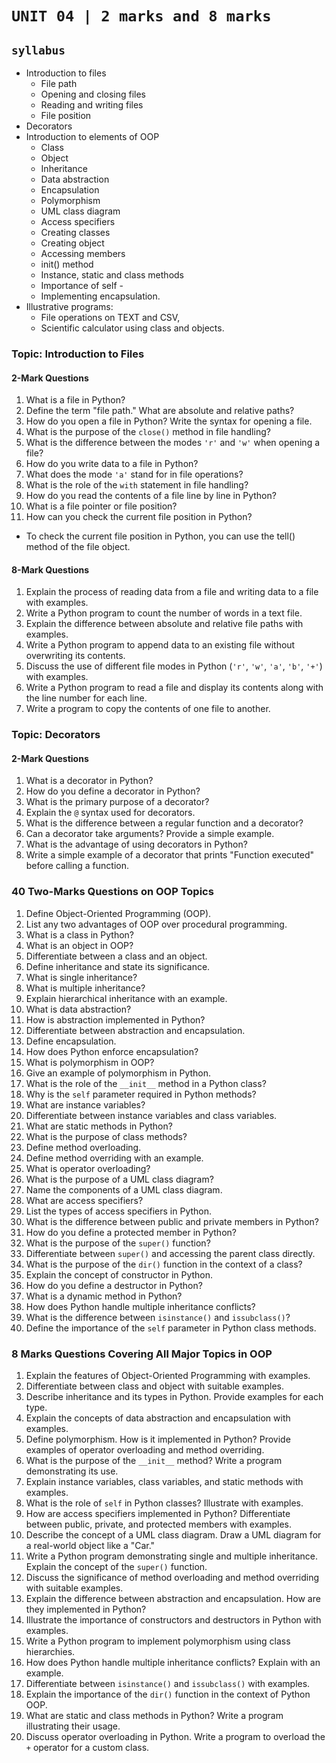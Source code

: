 # `UNIT 04 | 2 marks and 8 marks`

## `syllabus`

- Introduction to files
  - File path
  - Opening and closing files
  - Reading and writing files
  - File position
- Decorators
- Introduction to elements of OOP
  - Class
  - Object
  - Inheritance
  - Data abstraction
  - Encapsulation
  - Polymorphism
  - UML class diagram
  - Access specifiers
  - Creating classes
  - Creating object
  - Accessing members
  - init() method
  - Instance, static and class methods
  - Importance of self -
  - Implementing encapsulation.
- Illustrative programs:
  - File operations on TEXT and CSV,
  - Scientific calculator using class and objects.

### **Topic: Introduction to Files**  

#### **2-Mark Questions**  

1. What is a file in Python?  
1. Define the term "file path." What are absolute and relative paths?  
1. How do you open a file in Python? Write the syntax for opening a file.  
1. What is the purpose of the `close()` method in file handling?  
1. What is the difference between the modes `'r'` and `'w'` when opening a file?  
1. How do you write data to a file in Python?  
1. What does the mode `'a'` stand for in file operations?  
1. What is the role of the `with` statement in file handling?  
1. How do you read the contents of a file line by line in Python?  
1. What is a file pointer or file position?  
1. How can you check the current file position in Python?
  - To check the current file position in Python, you can use the tell() method of the file object.  

#### **8-Mark Questions**  

1. Explain the process of reading data from a file and writing data to a file with examples.  
1. Write a Python program to count the number of words in a text file.  
1. Explain the difference between absolute and relative file paths with examples.  
1. Write a Python program to append data to an existing file without overwriting its contents.  
1. Discuss the use of different file modes in Python (`'r'`, `'w'`, `'a'`, `'b'`, `'+'`) with examples.  
1. Write a Python program to read a file and display its contents along with the line number for each line.  
1. Write a program to copy the contents of one file to another.  

### **Topic: Decorators**  

#### **2-Mark Questions**  

1. What is a decorator in Python?  
1. How do you define a decorator in Python?  
1. What is the primary purpose of a decorator?  
1. Explain the `@` syntax used for decorators.  
1. What is the difference between a regular function and a decorator?  
1. Can a decorator take arguments? Provide a simple example.  
1. What is the advantage of using decorators in Python?  
1. Write a simple example of a decorator that prints "Function executed" before calling a function.  

### **40 Two-Marks Questions on OOP Topics**  

1. Define Object-Oriented Programming (OOP).  
2. List any two advantages of OOP over procedural programming.  
3. What is a class in Python?  
4. What is an object in OOP?  
5. Differentiate between a class and an object.  
6. Define inheritance and state its significance.  
7. What is single inheritance?  
8. What is multiple inheritance?  
9. Explain hierarchical inheritance with an example.  
10. What is data abstraction?  
11. How is abstraction implemented in Python?  
12. Differentiate between abstraction and encapsulation.  
13. Define encapsulation.  
14. How does Python enforce encapsulation?  
15. What is polymorphism in OOP?  
16. Give an example of polymorphism in Python.  
17. What is the role of the `__init__` method in a Python class?  
18. Why is the `self` parameter required in Python methods?  
19. What are instance variables?  
20. Differentiate between instance variables and class variables.  
21. What are static methods in Python?  
22. What is the purpose of class methods?  
23. Define method overloading.  
24. Define method overriding with an example.  
25. What is operator overloading?  
26. What is the purpose of a UML class diagram?  
27. Name the components of a UML class diagram.  
28. What are access specifiers?  
29. List the types of access specifiers in Python.  
30. What is the difference between public and private members in Python?  
31. How do you define a protected member in Python?  
32. What is the purpose of the `super()` function?  
33. Differentiate between `super()` and accessing the parent class directly.  
34. What is the purpose of the `dir()` function in the context of a class?  
35. Explain the concept of constructor in Python.  
36. How do you define a destructor in Python?  
37. What is a dynamic method in Python?  
38. How does Python handle multiple inheritance conflicts?  
39. What is the difference between `isinstance()` and `issubclass()`?  
40. Define the importance of the `self` parameter in Python class methods.  

### **8 Marks Questions Covering All Major Topics in OOP**  

1. Explain the features of Object-Oriented Programming with examples.  
2. Differentiate between class and object with suitable examples.  
3. Describe inheritance and its types in Python. Provide examples for each type.  
4. Explain the concepts of data abstraction and encapsulation with examples.  
5. Define polymorphism. How is it implemented in Python? Provide examples of operator overloading and method overriding.  
6. What is the purpose of the `__init__` method? Write a program demonstrating its use.  
7. Explain instance variables, class variables, and static methods with examples.  
8. What is the role of `self` in Python classes? Illustrate with examples.  
9. How are access specifiers implemented in Python? Differentiate between public, private, and protected members with examples.  
10. Describe the concept of a UML class diagram. Draw a UML diagram for a real-world object like a "Car."  
11. Write a Python program demonstrating single and multiple inheritance. Explain the concept of the `super()` function.  
12. Discuss the significance of method overloading and method overriding with suitable examples.  
13. Explain the difference between abstraction and encapsulation. How are they implemented in Python?  
14. Illustrate the importance of constructors and destructors in Python with examples.  
15. Write a Python program to implement polymorphism using class hierarchies.  
16. How does Python handle multiple inheritance conflicts? Explain with an example.  
17. Differentiate between `isinstance()` and `issubclass()` with examples.  
18. Explain the importance of the `dir()` function in the context of Python OOP.  
19. What are static and class methods in Python? Write a program illustrating their usage.  
20. Discuss operator overloading in Python. Write a program to overload the `+` operator for a custom class.  
